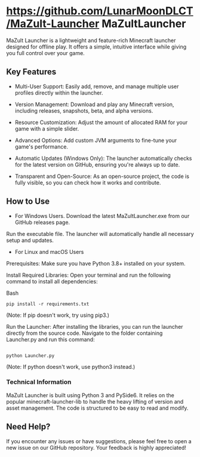# https://github.com/LunarMoonDLCT/MaZult-Launcher MaZultLauncher
MaZult Launcher is a lightweight and feature-rich Minecraft launcher designed for offline play. It offers a simple, intuitive interface while giving you full control over your game.

## Key Features
- Multi-User Support: Easily add, remove, and manage multiple user profiles directly within the launcher.

- Version Management: Download and play any Minecraft version, including releases, snapshots, beta, and alpha versions.

- Resource Customization: Adjust the amount of allocated RAM for your game with a simple slider.

- Advanced Options: Add custom JVM arguments to fine-tune your game's performance.

- Automatic Updates (Windows Only): The launcher automatically checks for the latest version on GitHub, ensuring you're always up to date.

- Transparent and Open-Source: As an open-source project, the code is fully visible, so you can check how it works and contribute.

## How to Use
- For Windows Users. 
Download the latest MaZultLauncher.exe from our GitHub releases page.

Run the executable file. The launcher will automatically handle all necessary setup and updates.

- For Linux and macOS Users

Prerequisites: Make sure you have Python 3.8+ installed on your system.

Install Required Libraries: Open your terminal and run the following command to install all dependencies:

Bash
```
pip install -r requirements.txt
```
(Note: If pip doesn't work, try using pip3.)

Run the Launcher: After installing the libraries, you can run the launcher directly from the source code. Navigate to the folder containing Launcher.py and run this command:

```

python Launcher.py
```
(Note: If python doesn't work, use python3 instead.)

### Technical Information
MaZult Launcher is built using Python 3 and PySide6. It relies on the popular minecraft-launcher-lib to handle the heavy lifting of version and asset management. The code is structured to be easy to read and modify.

## Need Help?
If you encounter any issues or have suggestions, please feel free to open a new issue on our GitHub repository. Your feedback is highly appreciated!
